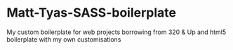 Matt-Tyas-SASS-boilerplate
==========================

My custom boilerplate for web projects borrowing from 320 &amp; Up and html5 boilerplate with my own customisations